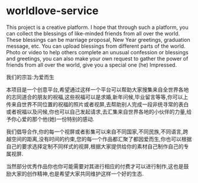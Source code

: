 # worldlove-service

This project is a creative platform. I hope that through such a platform, you can collect the blessings of like-minded friends from all over the world. These blessings can be marriage proposal, New Year greetings, graduation message, etc. You can upload blessings from different parts of the world. Photo or video to help others complete an unusual confession or blessings and greetings, you can also make your own request to gather the power of friends from all over the world, give you a special one (he) Impressed.

我们的宗旨:为爱而生

本项目是一个创意平台,希望通过这样一个平台可以帮助大家搜集来自全世界各地的志同道合的朋友的祝福,这些祝福可以是求婚,新年问候,毕业留言等等,你可以上传来自世界不同位置的祝福的照片或者视屏,去帮助别人完成一段非统寻常的表白或者祝福以及问候,你也可以自己发起请求,去汇集来自世界各地的小伙伴的力量,给予你心爱的那个他(她)一份特别的感动.

我们倡导合作,你的每一个视屏或者影集可以来自不同国家,不同民族,不同语言,跨越空间的距离,没有时间的约束,您的每一个作品都汇聚了都因爱而生,你也可以根据自己的要求选择定制不同样式的视屏,根据大家提供给你的素材自己制作自己的专属视屏.

当然部分优秀作品你也你可能需要对其进行相应的付费才可以进行制作,这也是鼓励大家的创作精神,也是希望大家共同维护这样一个好的生态.
